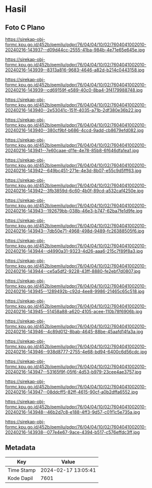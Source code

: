 # Hasil

## Foto C Plano

https://sirekap-obj-formc.kpu.go.id/452b/pemilu/pdpr/76/04/04/10/02/7604041002010-20240216-143937--d09d44cc-2555-41ba-984b-4e71e65e645e.jpg

https://sirekap-obj-formc.kpu.go.id/452b/pemilu/pdpr/76/04/04/10/02/7604041002010-20240216-143939--8313a816-9683-4646-a82d-b214c0443158.jpg

https://sirekap-obj-formc.kpu.go.id/452b/pemilu/pdpr/76/04/04/10/02/7604041002010-20240216-143939--cd69159f-e589-40c0-8ba4-3f4179988748.jpg

https://sirekap-obj-formc.kpu.go.id/452b/pemilu/pdpr/76/04/04/10/02/7604041002010-20240216-143940--2e53041c-151f-4035-a71b-2df380e36b22.jpg

https://sirekap-obj-formc.kpu.go.id/452b/pemilu/pdpr/76/04/04/10/02/7604041002010-20240216-143940--380cf9bf-b686-4ccd-9add-cb8679efd082.jpg

https://sirekap-obj-formc.kpu.go.id/452b/pemilu/pdpr/76/04/04/10/02/7604041002010-20240216-143941--7e60caae-d11e-4e78-85b8-6f646dfa1ea1.jpg

https://sirekap-obj-formc.kpu.go.id/452b/pemilu/pdpr/76/04/04/10/02/7604041002010-20240216-143942--649bc451-271e-4e3d-8b07-e55c9d5fff63.jpg

https://sirekap-obj-formc.kpu.go.id/452b/pemilu/pdpr/76/04/04/10/02/7604041002010-20240216-143942--3fb3859d-6c60-4b0f-89cd-a532caf4250e.jpg

https://sirekap-obj-formc.kpu.go.id/452b/pemilu/pdpr/76/04/04/10/02/7604041002010-20240216-143943--192679bb-038b-46e3-b747-62ba7fe1d9fe.jpg

https://sirekap-obj-formc.kpu.go.id/452b/pemilu/pdpr/76/04/04/10/02/7604041002010-20240216-143943--7db50e71-4968-498d-9489-fc26388505f6.jpg

https://sirekap-obj-formc.kpu.go.id/452b/pemilu/pdpr/76/04/04/10/02/7604041002010-20240216-143944--d4990a31-9323-4d26-aaa6-215c7f89f8a3.jpg

https://sirekap-obj-formc.kpu.go.id/452b/pemilu/pdpr/76/04/04/10/02/7604041002010-20240216-143944--ce5a5df2-9228-43ff-8880-fe2ebf7d0807.jpg

https://sirekap-obj-formc.kpu.go.id/452b/pemilu/pdpr/76/04/04/10/02/7604041002010-20240216-143945--1289492b-c92d-4ee8-9986-21465c65c518.jpg

https://sirekap-obj-formc.kpu.go.id/452b/pemilu/pdpr/76/04/04/10/02/7604041002010-20240216-143945--51458a88-a620-4105-acee-110b78f6906b.jpg

https://sirekap-obj-formc.kpu.go.id/452b/pemilu/pdpr/76/04/04/10/02/7604041002010-20240216-143946--4c89d012-8bab-4645-88be-45aafd14fa3a.jpg

https://sirekap-obj-formc.kpu.go.id/452b/pemilu/pdpr/76/04/04/10/02/7604041002010-20240216-143946--938d8777-2755-4e68-bd94-6400c6d56cdc.jpg

https://sirekap-obj-formc.kpu.go.id/452b/pemilu/pdpr/76/04/04/10/02/7604041002010-20240216-143947--53165f9f-05f6-4d53-b979-23cee4ae3757.jpg

https://sirekap-obj-formc.kpu.go.id/452b/pemilu/pdpr/76/04/04/10/02/7604041002010-20240216-143947--08ddcff5-82ff-4615-90cf-a0b2dffa6552.jpg

https://sirekap-obj-formc.kpu.go.id/452b/pemilu/pdpr/76/04/04/10/02/7604041002010-20240216-143948--46b2d7c8-e188-4ff3-9d57-c01f1c5e735a.jpg

https://sirekap-obj-formc.kpu.go.id/452b/pemilu/pdpr/76/04/04/10/02/7604041002010-20240216-143938--077e4e67-9ace-4394-b517-c576effdc3ff.jpg


## Metadata

| Key        | Value               |
| ---------- | ------------------- |
| Time Stamp | 2024-02-17 13:05:41 |
| Kode Dapil | 7601                |



